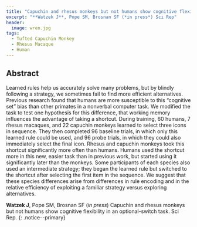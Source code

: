 ```yaml
---
title: "Capuchin and rhesus monkeys but not humans show cognitive flexibility in an optional-switch task"
excerpt: "**Watzek J**, Pope SM, Brosnan SF (*in press*) Sci Rep"
header:
  image: wren.jpg
tags:
  - Tufted Capuchin Monkey
  - Rhesus Macaque
  - Human
---
```


## Abstract

Learned rules help us accurately solve many problems, but by blindly following a strategy, we sometimes fail to find more efficient alternatives. Previous research found that humans are more susceptible to this “cognitive set” bias than other primates in a nonverbal computer task. We modified the task to test one hypothesis for this difference, that working memory influences the advantage of taking a shortcut. During training, 60 humans, 7 rhesus macaques, and 22 capuchin monkeys learned to select three icons in sequence. They then completed 96 baseline trials, in which only this learned rule could be used, and 96 probe trials, in which they could also immediately select the final icon. Rhesus and capuchin monkeys took this shortcut significantly more often than humans. Humans used the shortcut more in this new, easier task than in previous work, but started using it significantly later than the monkeys. Some participants of each species also used an intermediate strategy; they began the learned rule but switched to the shortcut after selecting the first item in the sequence. We suggest that these species differences arise from differences in rule encoding and in the relative efficiency of exploiting a familiar strategy versus exploring alternatives.

**Watzek J**, Pope SM, Brosnan SF (*in press*) Capuchin and rhesus monkeys but not humans show cognitive flexibility in an optional-switch task. Sci Rep.
{: .notice--primary}
